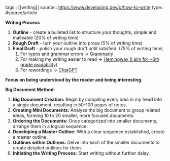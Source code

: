tags:: [[writing]]
source:: https://www.developing.dev/p/how-to-write
type:: #source/article

**Writing Process**
1. **Outline** - create a bulleted list to structure your thoughts, simple and malleable (20% of writing time)
2. **Rough Draft** - turn your outline into prose (5% of writing time)
3. **Final Draft** - polish your rough draft until satisfied. (75% of writing time)
	1. For typos and grammar errors → [Grammarly](https://www.grammarly.com/)
	2. For making my writing easier to read → [Hemingway (I aim for ~6th grade readability)](https://hemingwayapp.com/)
	3. For rewordings → [ChatGPT](https://chat.openai.com/)

**Focus on being understood by the reader and being interesting.**

**Big Document Method:**
1. **Big Document Creation:** Begin by compiling every idea in my head into a single document, resulting in 50-100 pages of notes.
2. **Creating Mini Documents:** Analyze the big document to group related ideas, forming 10 to 20 smaller, more focused documents.
3. **Ordering the Documents:** Once categorized into smaller documents, arrange them in a logical sequence.
4. **Developing a Master Outline:** With a clear sequence established, create a master outline.
5. **Outlines within Outlines:** Delve into each of the smaller documents to create detailed outlines for them.
6. **Initiating the Writing Process:** Start writing without further delay.
